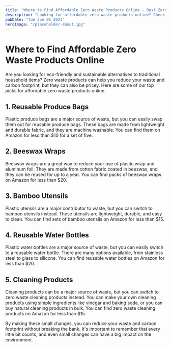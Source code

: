```yaml
---
title: "Where to Find Affordable Zero Waste Products Online - Best Zero Waste Products"
description: "Looking for affordable zero waste products online? Check out our top picks for the best zero waste products on a budget!"
pubDate: "Tue Jun 06 2023"
heroImage: "/placeholder-about.jpg"
---
```


# Where to Find Affordable Zero Waste Products Online

Are you looking for eco-friendly and sustainable alternatives to traditional household items? Zero waste products can help you reduce your waste and carbon footprint, but they can also be pricey. Here are some of our top picks for affordable zero waste products online.

## 1. Reusable Produce Bags

Plastic produce bags are a major source of waste, but you can easily swap them out for reusable produce bags. These bags are made from lightweight and durable fabric, and they are machine washable. You can find them on Amazon for less than $10 for a set of five.

## 2. Beeswax Wraps

Beeswax wraps are a great way to reduce your use of plastic wrap and aluminum foil. They are made from cotton fabric coated in beeswax, and they can be reused for up to a year. You can find packs of beeswax wraps on Amazon for less than $20.

## 3. Bamboo Utensils

Plastic utensils are a major contributor to waste, but you can switch to bamboo utensils instead. These utensils are lightweight, durable, and easy to clean. You can find sets of bamboo utensils on Amazon for less than $15.

## 4. Reusable Water Bottles

Plastic water bottles are a major source of waste, but you can easily switch to a reusable water bottle. There are many options available, from stainless steel to glass to silicone. You can find reusable water bottles on Amazon for less than $20.

## 5. Cleaning Products

Cleaning products can be a major source of waste, but you can switch to zero waste cleaning products instead. You can make your own cleaning products using simple ingredients like vinegar and baking soda, or you can buy natural cleaning products in bulk. You can find zero waste cleaning products on Amazon for less than $15.

By making these small changes, you can reduce your waste and carbon footprint without breaking the bank. It&#39;s important to remember that every little bit counts, and even small changes can have a big impact on the environment.